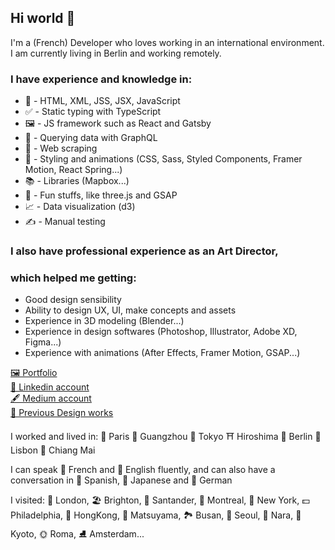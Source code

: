 ## Hi world 👋

I'm a (French) Developer who loves working in an international environment.  
I am currently living in Berlin and working remotely.

### I have experience and knowledge in: 
 - 📄 - HTML, XML, JSS, JSX, JavaScript
 - ✅ - Static typing with TypeScript
 - 🖼️ - JS framework such as React and Gatsby
 - 💽 - Querying data with GraphQL
 - 💾 - Web scraping
 - 🎨 - Styling and animations (CSS, Sass, Styled Components, Framer Motion, React Spring...)
 - 📚 - Libraries (Mapbox...)
 - 🎉 - Fun stuffs, like three.js and GSAP
 - 📈 - Data visualization (d3)
 - ✍️ - Manual testing

### I also have professional experience as an Art Director, 
### which helped me getting:  
- Good design sensibility
- Ability to design UX, UI, make concepts and assets
- Experience in 3D modeling (Blender...) 
- Experience in design softwares (Photoshop, Illustrator, Adobe XD, Figma...)
- Experience with animations (After Effects, Framer Motion, GSAP...)

[🖼️ Portfolio](https://ludivine-constanti.surge.sh/)  
[📜 Linkedin account](https://www.linkedin.com/in/ludivine-constanti/)  
[🖋️ Medium account](https://medium.com/@ludivine.constanti)           
[🎨 Previous Design works](https://www.behance.net/Lu-di)  

I worked and lived in: 🥖 Paris 🐼 Guangzhou 🗼 Tokyo ⛩️ Hiroshima 🍻 Berlin 🌊 Lisbon 🌴 Chiang Mai

I can speak 🥐 French and 🥓 English fluently, and can also have a conversation in 🍳 Spanish, 🍙 Japanese and 🥨 German  

I visited: 👸 London, 🏖️ Brighton, 🌊 Santander, 🌳 Montreal, 🗽 New York, 💵 Philadelphia, 🐉 HongKong, 🏰 Matsuyama, 🏞️ Busan, 🥮 Seoul, 🦌 Nara, 🏯 Kyoto, 🌞 Roma, ⛸️ Amsterdam...

<!--
**ludivineConstanti/ludivineConstanti** is a ✨ _special_ ✨ repository because its `README.md` (this file) appears on your GitHub profile.

Here are some ideas to get you started:

- 🔭 I’m currently working on ...
- 🌱 I’m currently learning ...
- 👯 I’m looking to collaborate on ...
- 🤔 I’m looking for help with ...
- 💬 Ask me about ...
- 📫 How to reach me: ...
- 😄 Pronouns: ...
- ⚡ Fun fact: ...
-->
